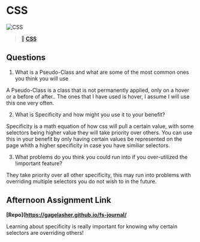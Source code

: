 # CSS

![CSS](https://bcw.blob.core.windows.net/public/cssUnit/1411879719053976)

> **📖 [CSS](https://codeworksacademy.com/fs-student-guide/resources/wk1/03-CSS)**

## Questions

1. What is a Pseudo-Class and what are some of the most common ones you think you will use

A Pseudo-Class is a class that is not permanently applied, only on a hover or a before of after.. The ones that I have used is hover, I assume I will use this one very often.

2. What is Specificity and how might you use it to your benefit?

Specificity is a math equation of how css will pull a certain value, with some selectors being higher value they will take priority over others. You can use this in your benefit by only having certain values be represented on the page whith a higher specificity in case you have similiar selectors.

3. What problems do you think you could run into if you over-utilized the !important feature?

They take priority over all other specificity, this may run into problems with overriding multiple selectors you do not wish to in the future.

## Afternoon Assignment Link

**[Repo](https://gagelasher.github.io/fs-journal/**

Learning about specificity is really important for knowing why certain selectors are overriding others!
